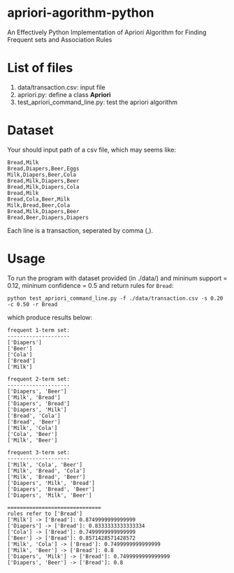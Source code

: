 # apriori-agorithm-python

An Effectively Python Implementation of Apriori Algorithm for Finding Frequent sets and Association Rules

# List of files

1. data/transaction.csv: input file
2. apriori.py: define a class **Apriori**
3. test\_apriori\_command\_line.py: test the apriori algorithm


# Dataset

Your should input path of a csv file, which may seems like:

    Bread,Milk 
	Bread,Diapers,Beer,Eggs
	Milk,Diapers,Beer,Cola
	Bread,Milk,Diapers,Beer
	Bread,Milk,Diapers,Cola
	Bread,Milk
	Bread,Cola,Beer,Milk
	Milk,Bread,Beer,Cola
	Bread,Milk,Diapers,Beer
	Bread,Beer,Diapers,Diapers

Each line is a transaction, seperated by comma (,).

# Usage

To run the program with dataset provided (in ./data/) and mininum support = 0.12, mininum confidence = 0.5 and return rules for `Bread`: 

	python test_apriori_command_line.py -f ./data/transaction.csv -s 0.20 -c 0.50 -r Bread

which produce results below:
	
	frequent 1-term set:
	--------------------
	['Diapers']
	['Beer']
	['Cola']
	['Bread']
	['Milk']

	frequent 2-term set:
	--------------------
	['Diapers', 'Beer']
	['Milk', 'Bread']
	['Diapers', 'Bread']
	['Diapers', 'Milk']
	['Bread', 'Cola']
	['Bread', 'Beer']
	['Milk', 'Cola']
	['Cola', 'Beer']
	['Milk', 'Beer']
	
	frequent 3-term set:
	--------------------
	['Milk', 'Cola', 'Beer']
	['Milk', 'Bread', 'Cola']
	['Milk', 'Bread', 'Beer']
	['Diapers', 'Milk', 'Bread']
	['Diapers', 'Bread', 'Beer']
	['Diapers', 'Milk', 'Beer']
	
	==============================
	rules refer to ['Bread']
	['Milk'] -> ['Bread']: 0.8749999999999999
	['Diapers'] -> ['Bread']: 0.8333333333333334
	['Cola'] -> ['Bread']: 0.7499999999999999
	['Beer'] -> ['Bread']: 0.8571428571428572
	['Milk', 'Cola'] -> ['Bread']: 0.7499999999999999
	['Milk', 'Beer'] -> ['Bread']: 0.8
	['Diapers', 'Milk'] -> ['Bread']: 0.7499999999999999
	['Diapers', 'Beer'] -> ['Bread']: 0.8
